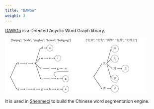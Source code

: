 ```yaml
---
title: "DAWGo"
weight: 3
---
```


[DAWGo](https://github.com/rhcarvalho/DAWGo) is a Directed Acyclic Word Graph
library.

![Directed Acyclic Word Graph example](images/dawgo.png)

It is used in [Shenmeci](#shenmeci) to build the Chinese word
segmentation engine.
